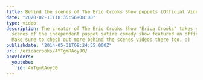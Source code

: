 ```yaml
---
title: Behind the scenes of The Eric Crooks Show puppets (Official Video)
date: "2020-02-11T18:35:56+08:00"
type: video
description: The creator of The Eric Crooks Show "Erica Crooks" takes you behind the
  scenes of the independent puppet satire comedy show featured on officialericcrooks.com
  Make sure to check out more behind the scenes videos there too. :)
publishdate: "2014-05-31T08:24:55.000Z"
url: /ericacrooks/4YTgmRAoyJ0/
providers:
  youtube:
    id: 4YTgmRAoyJ0
---
```

